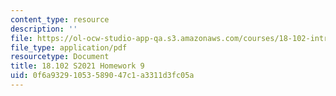```yaml
---
content_type: resource
description: ''
file: https://ol-ocw-studio-app-qa.s3.amazonaws.com/courses/18-102-introduction-to-functional-analysis-spring-2021/0f6a93291053589047c1a3311d3fc05a_MIT18_102s21_hw9.pdf
file_type: application/pdf
resourcetype: Document
title: 18.102 S2021 Homework 9
uid: 0f6a9329-1053-5890-47c1-a3311d3fc05a
---
```

